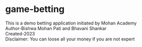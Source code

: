 # game-betting
This is a demo betting application initiated by Mohan Academy
<br>
Author-Bishwa Mohan Pati and Bhavani Shankar
<br>
Created-2023
<br>
Disclaimer: You can loose all your money if you are not expert
